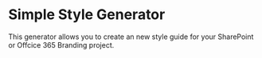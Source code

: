 # Simple Style Generator

This generator allows you to create an new style guide for your SharePoint or Offcice 365 Branding project.

